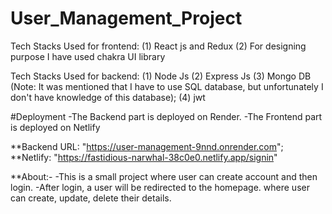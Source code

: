 # User_Management_Project
Tech Stacks Used for frontend:
(1) React js and Redux
(2) For designing purpose I have used chakra UI library

Tech Stacks Used for backend:
(1) Node Js
(2) Express Js
(3) Mongo DB (Note: It was mentioned that I have to use SQL database, but unfortunately I don't have knowledge of this database);
(4) jwt

#Deployment
-The Backend part is deployed on Render.
-The Frontend part is deployed on Netlify

**Backend URL: "https://user-management-9nnd.onrender.com";
**Netlify: "https://fastidious-narwhal-38c0e0.netlify.app/signin"

**About:-
-This is a small project where user can create account and then login.
-After login, a user will be redirected to the homepage. where user can create, update, delete their details.